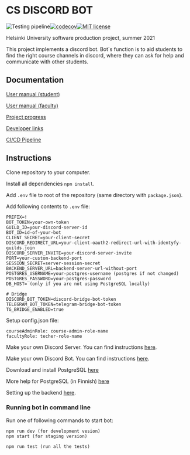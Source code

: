 # CS DISCORD BOT

![Testing pipeline](https://github.com/CS-DISCORD-BOT/cs-discord-bot/actions/workflows/test.yml/badge.svg?branch=dev)[![codecov](https://codecov.io/gh/Ohtuproju2021syksy/Discord-Bot-better/branch/main/graph/badge.svg?token=0SLYT3D8TB)](https://codecov.io/gh/Ohtuproju2021syksy/Discord-Bot-better)[![MIT license](https://img.shields.io/badge/License-MIT-blue.svg)](LICENSE)

Helsinki University software production project, summer 2021

This project implements a discord bot. Bot´s function is to aid students to find the right course channels in discord, where they can ask for help and communicate with other students.

## Documentation

[User manual (student)](./documentation/usermanual-student.md)

[User manual (faculty)](./documentation/usermanual-faculty.md)

[Project progress](./documentation/projectprogress.md)

[Developer links](./documentation/developerlinks.md)

[CI/CD Pipeline](./documentation/ci-cd-pipeline.md)


## Instructions
Clone repository to your computer.

Install all dependencies `npm install`.

Add `.env` file to root of the repository (same directory with `package.json`).

Add following contents to `.env` file:
```
PREFIX=!
BOT_TOKEN=your-own-token
GUILD_ID=your-discord-server-id
BOT_ID=id-of-your-bot
CLIENT_SECRET=your-client-secret
DISCORD_REDIRECT_URL=your-client-oauth2-redirect-url-with-identyfy-guilds.join
DISCORD_SERVER_INVITE=your-discord-server-invite
PORT=your-custom-backend-port
SESSION_SECRET=server-session-secret
BACKEND_SERVER_URL=backend-server-url-without-port
POSTGRES_USERNAME=your-postgres-username (postgres if not changed)
POSTGRES_PASSWORD=your-postgres-password
DB_HOST= (only if you are not using PostgreSQL locally)

# Bridge
DISCORD_BOT_TOKEN=discord-bridge-bot-token
TELEGRAM_BOT_TOKEN=telegram-bridge-bot-token
TG_BRIDGE_ENABLED=true
```

Setup config.json file:
```
courseAdminRole: course-admin-role-name
facultyRole: techer-role-name
```

Make your own Discord Server. You can find instructions [here](./documentation/discordserver.md).

Make your own Discord Bot. You can find instructions [here](./documentation/setupmainbot.md).

Download and install PostgreSQL [here](https://www.postgresql.org/download/)

More help for PostgreSQL (in Finnish) [here](https://hy-tsoha.github.io/materiaali/osa-2/#tietokannan-k%C3%A4ytt%C3%A4minen)

Setting up the backend [here](./documentation/OAuth2.md).

### Running bot in command line
Run one of following commands to start bot:
```
npm run dev (for development vesion)
npm start (for staging version)
```

```
npm run test (run all the tests)
```
